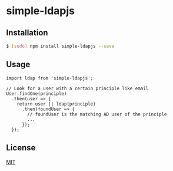 # simple-ldapjs

## Installation
``` bash
$ [sudo] npm install simple-ldapjs --save
```
## Usage
```
import ldap from 'simple-ldapjs';

// Look for a user with a certain principle like email
User.findOne(principle)
  .then(user => {
    return user || ldap(principle)
      .then(foundUser => {
        // foundUser is the matching AD user of the principle
        ...
      });
  });
```
## License

[MIT](LICENSE)
